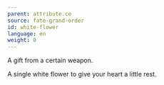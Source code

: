 ```yaml
---
parent: attribute.ce
source: fate-grand-order
id: white-flower
language: en
weight: 0
---
```


A gift from a certain weapon.

A single white flower to give your heart a little rest.
